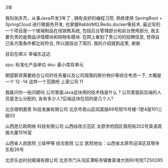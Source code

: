3年

我叫张庆杰，从事Java开发3年了 , 拥有良好的编程习惯, 熟练使用 SpringBoot + SpringCloud 进行微服务开发, 也掌握RabbitMQ,Redis,docker等技术, 最近写的一个项目是一个玻璃制品在线销售系统, 包括后台管理部分和前台使用部分, 我主要负责的是商品详情模块和购物车模块. 在网上看到了贵公司的招聘信息, 觉得自己各方面条件都比较符合,  所以就投出了简历. 我的介绍就到这里, 谢谢

目前在顺义 幸福东这边

spu: 标准化产品单位
sku: 最小库存单元

期望薪资需要结合公司的任务量以及公司周围的房价物价等综合考虑一下, 大概是一个 12 -14 这样一个范围吧
上家公司 11

我能问你一些问题吗
公司里面Java这块用的技术栈是什么 ? 
公司里面前后端的人员是怎么分配的, 各有多少人?后端这块在招的是几个人?

北京煜明嘉景 科技发展有限公司
北京市房山区阎富路69号院15号楼-1至4层101三层02

山西思亿欧网络 科技有限公司
山西综改示范区
太原学府园区晋阳街202号英语周报大厦1516室

山西省人民医院
三级甲等 综合医院 公立
医院地址：山西省太原市迎泽区双塔寺东街26号



北京乐达时创玻璃有限公司
北京市门头沟区潭柘寺镇鲁家滩大街60号院TZS0285